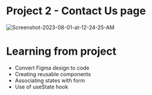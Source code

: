 # Project 2 - Contact Us page
<img src="https://i.ibb.co/ZBtq5sv/Screenshot-2023-08-01-at-12-24-25-AM.png" alt="Screenshot-2023-08-01-at-12-24-25-AM" border="0" />

# Learning from project

- Convert Figma design to code
- Creating reusable components
- Associating states with form
- Use of useState hook

